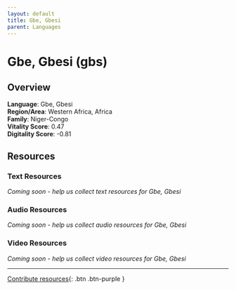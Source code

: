 ```yaml
---
layout: default
title: Gbe, Gbesi
parent: Languages
---
```


# Gbe, Gbesi (gbs)

## Overview

**Language**: Gbe, Gbesi  
**Region/Area**: Western Africa, Africa  
**Family**: Niger-Congo  
**Vitality Score**: 0.47  
**Digitality Score**: -0.81  

## Resources

### Text Resources
*Coming soon - help us collect text resources for Gbe, Gbesi*

### Audio Resources
*Coming soon - help us collect audio resources for Gbe, Gbesi*

### Video Resources
*Coming soon - help us collect video resources for Gbe, Gbesi*

---

[Contribute resources](https://fairtrain.github.io/){: .btn .btn-purple }
